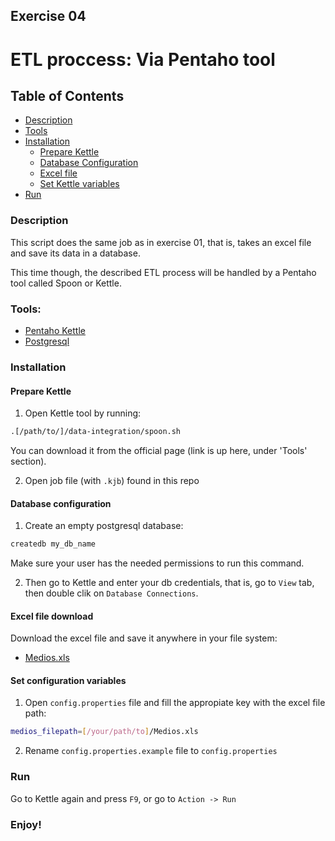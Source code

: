 ## Exercise 04
# ETL proccess: Via Pentaho tool

## Table of Contents
- [Description](#description)
- [Tools](#tools)
- [Installation](#installation)
  - [Prepare Kettle](#prepare-kettle)
  - [Database Configuration](#database-configuration)
  - [Excel file](#excel-file-download)
  - [Set Kettle variables](#set-configuration-variables)
- [Run](#run)

### Description
This script does the same job as in exercise 01, that is, takes an excel file and save its data in a database.

This time though, the described ETL process will be handled by a Pentaho tool called Spoon or Kettle.


### Tools:
  - [Pentaho Kettle](http://community.pentaho.com/projects/data-integration/)
  - [Postgresql](https://www.postgresql.org/download/)

### Installation

#### Prepare Kettle

1. Open Kettle tool by running:
```bash
.[/path/to/]/data-integration/spoon.sh
```
You can download it from the official page (link is up here, under 'Tools' section).

2. Open job file (with `.kjb`) found in this repo

#### Database configuration
1. Create an empty postgresql database:
```bash
createdb my_db_name
```
 Make sure your user has the needed permissions to run this command.

2. Then go to Kettle and enter your db credentials, that is, go to `View` tab, then double clik on `Database Connections`.

#### Excel file download
Download the excel file and save it anywhere in your file system:
- [Medios.xls](https://drive.google.com/open?id=0B13cNeaiufwVdFFXdzM3VnZyV0E)


#### Set configuration variables
1. Open `config.properties` file and fill the appropiate key with the excel file path:
```bash
medios_filepath=[/your/path/to]/Medios.xls
```

2. Rename `config.properties.example` file to `config.properties`

### Run
Go to Kettle again and press `F9`, or go to `Action -> Run`

### Enjoy!
